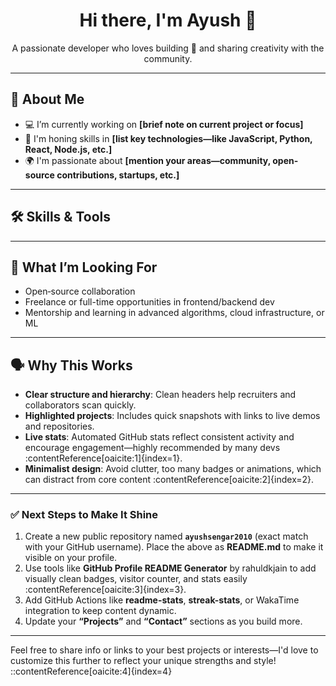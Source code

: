 <!-- Add this as the much-condensed header -->
<h1 align="center">Hi there, I'm Ayush 👋</h1>
<p align="center">A passionate developer who loves building 🚀 and sharing creativity with the community.</p>

---

## 🔧 About Me
- 💻 I’m currently working on **[brief note on current project or focus]**
- 🌱 I'm honing skills in **[list key technologies—like JavaScript, Python, React, Node.js, etc.]**
- 🌍 I'm passionate about **[mention your areas—community, open-source contributions, startups, etc.]**

---

## 🛠️ Skills & Tools


---

## 🎯 What I’m Looking For
- Open‑source collaboration
- Freelance or full-time opportunities in frontend/backend dev
- Mentorship and learning in advanced algorithms, cloud infrastructure, or ML

---

## 🗣️ Why This Works

- **Clear structure and hierarchy**: Clean headers help recruiters and collaborators scan quickly.
- **Highlighted projects**: Includes quick snapshots with links to live demos and repositories.
- **Live stats**: Automated GitHub stats reflect consistent activity and encourage engagement—highly recommended by many devs :contentReference[oaicite:1]{index=1}.
- **Minimalist design**: Avoid clutter, too many badges or animations, which can distract from core content :contentReference[oaicite:2]{index=2}.

---

### ✅ Next Steps to Make It Shine

1. Create a new public repository named **`ayushsengar2010`** (exact match with your GitHub username). Place the above as **README.md** to make it visible on your profile.
2. Use tools like **GitHub Profile README Generator** by rahuldkjain to add visually clean badges, visitor counter, and stats easily :contentReference[oaicite:3]{index=3}.
3. Add GitHub Actions like **readme-stats**, **streak-stats**, or WakaTime integration to keep content dynamic.
4. Update your **“Projects”** and **“Contact”** sections as you build more.

---

Feel free to share info or links to your best projects or interests—I'd love to customize this further to reflect your unique strengths and style!
::contentReference[oaicite:4]{index=4}

